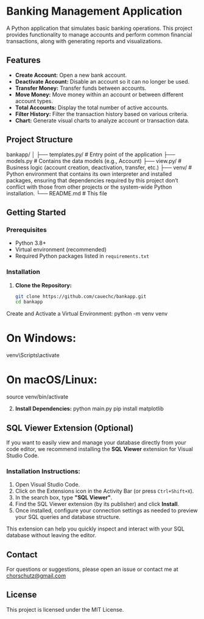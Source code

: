 # Banking Management Application

A Python application that simulates basic banking operations. This project provides functionality to manage accounts and perform common financial transactions, along with generating reports and visualizations.

## Features

- **Create Account:** Open a new bank account.
- **Deactivate Account:** Disable an account so it can no longer be used.
- **Transfer Money:** Transfer funds between accounts.
- **Move Money:** Move money within an account or between different account types.
- **Total Accounts:** Display the total number of active accounts.
- **Filter History:** Filter the transaction history based on various criteria.
- **Chart:** Generate visual charts to analyze account or transaction data.

## Project Structure

bankapp/
│
├── templates.py/                # Entry point of the application
├── models.py              # Contains the data models (e.g., Account)
├── view.py/              # Business logic (account creation, deactivation, transfer, etc.)
├── venv/          # Python environment that contains its own interpreter and installed packages, ensuring that dependencies required by this project don’t conflict with those from other projects or the system-wide Python installation.
└── README.md              # This file

## Getting Started

### Prerequisites

- Python 3.8+
- Virtual environment (recommended)
- Required Python packages listed in `requirements.txt`

### Installation

1. **Clone the Repository:**

   ```bash
   git clone https://github.com/cauechc/bankapp.git
   cd bankapp
   
Create and Activate a Virtual Environment:
python -m venv venv
# On Windows:
venv\Scripts\activate
# On macOS/Linux:
source venv/bin/activate

2. **Install Dependencies:**
   python main.py
   pip install matplotlib

## SQL Viewer Extension (Optional)

If you want to easily view and manage your database directly from your code editor, we recommend installing the **SQL Viewer** extension for Visual Studio Code.

### Installation Instructions:
1. Open Visual Studio Code.
2. Click on the Extensions icon in the Activity Bar (or press `Ctrl+Shift+X`).
3. In the search box, type **"SQL Viewer"**.
4. Find the SQL Viewer extension (by its publisher) and click **Install**.
5. Once installed, configure your connection settings as needed to preview your SQL queries and database structure.

This extension can help you quickly inspect and interact with your SQL database without leaving the editor.

## Contact
For questions or suggestions, please open an issue or contact me at chorschutz@gmail.com

## License
This project is licensed under the MIT License.







